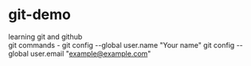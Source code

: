 # git-demo
learning git and github
<br>
git commands - 
git config --global user.name "Your name"
git config --global user.email "example@example.com"
